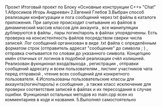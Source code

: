 Проэкт Итоговый проект по Блоку «Основные конструкции C++» "Chat"
1.Абросимов Игорь Андреевич
2.Евгений Глебов
3.Выбран способ реализации конфигурации и лога сообщений через txt файлы в каталоге приложения. При запуске происходит считывание из файлов в динамический массив классов для аккаунта , все манипуляции дублируются в файлы , пары логин/пароль в файлах упорядоченны. Есть проверка на консистентность файлов посредством сверки числа записей. Лог сообщений организован в виде .txt файла с определённым форматом строк (отправитель адресат "сообщение" до символа ; ) , отправка считывается по словам до указанного символа. Концепцию имён отличных от логинов в подобной реализации счёл излишней. Реализован фукнционал входа/выхода , регистрации , отправки сообщений адресату и всем пользователям , листинг участников чата перед отправкой , чтение всех сообщений для конкретного пользователя.
4.Использованы пользовательские классы для аккаунта(логин/пароль) и сообщения , а также класс исключение для проверки соответствия записей в файлах и их пересоздания в случае ошибки. Функционал остальных методов из main.cpp ясен из комментариев в коде и названия.
5.Выполнял самостоятельно
